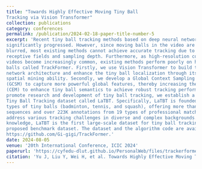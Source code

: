 ```yaml
---
title: "Towards Highly Effective Moving Tiny Ball
Tracking via Vision Transformer"
collection: publications
category: conferences
permalink: /publication/2024-02-18-paper-title-number-5
excerpt: 'Recent tiny ball tracking methods based on deep neural networks have
significantly progressed. However, since moving balls in the video are always
blurred, most existing methods cannot achieve accurate tracking due to limited
receptive fields and sampling depth. Furthermore, as high-resolution competition
videos become increasingly common, existing methods perform poorly on highresolution images. To this end, we provide a strong baseline for tracking tiny
balls called TrackFormer. Firstly, we use Vision Transformer to build the whole
network architecture and enhance the tiny ball localization through its powerful
spatial mining ability. Secondly, we develop a Global Context Sampling Module
(GCSM) to capture more powerful global features, thereby increasing the accuracy of tiny ball identification. Finally, we design a Context Enhancement Module
(CEM) to enhance tiny ball semantics to achieve robust tracking performance. To
promote research and development of tiny ball tracking, we establish a Large-scale
Tiny Ball Tracking dataset called LaTBT. Specifically, LaTBT is founded on three
types of tiny balls (badminton, tennis, and squash), offering more than 300 video
sequences and over 223K annotations from 19 types of professional matches to
address various tracking challenges in diverse and complex backgrounds. To our
knowledge, LaTBT is the first large-scale dataset for tiny ball tracking. Experiments demonstrate that our baseline achieves state-of-the-art performance on our
proposed benchmark dataset. The dataset and the algorithm code are available at
https://github.com/Gi-gigi/TrackFormer.'
date: 2024-08-05
venue: '20th International Conference, ICIC 2024'
paperurl: 'https://cyfedu-dlut.github.io/PersonalWeb/files/trackerformer.pdf'
citation: 'Yu J, Liu Y, Wei H, et al. Towards Highly Effective Moving Tiny Ball Tracking via Vision Transformer[C]//International Conference on Intelligent Computing. Singapore: Springer Nature Singapore, 2024: 368-379.'
---
```

